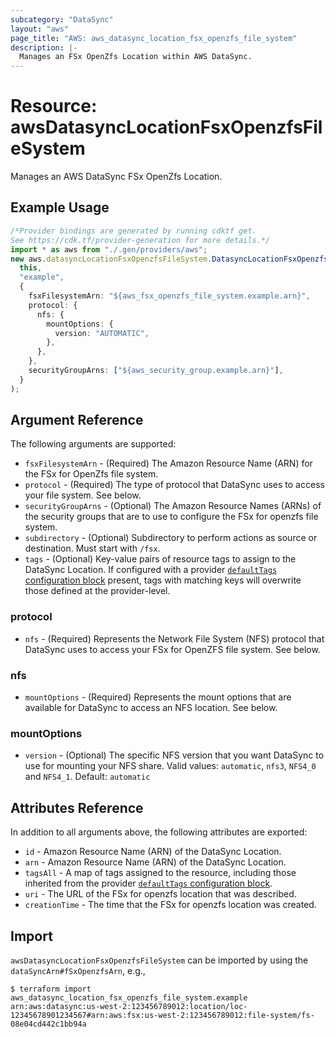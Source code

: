 ```yaml
---
subcategory: "DataSync"
layout: "aws"
page_title: "AWS: aws_datasync_location_fsx_openzfs_file_system"
description: |-
  Manages an FSx OpenZfs Location within AWS DataSync.
---
```


# Resource: awsDatasyncLocationFsxOpenzfsFileSystem

Manages an AWS DataSync FSx OpenZfs Location.

## Example Usage

```typescript
/*Provider bindings are generated by running cdktf get.
See https://cdk.tf/provider-generation for more details.*/
import * as aws from "./.gen/providers/aws";
new aws.datasyncLocationFsxOpenzfsFileSystem.DatasyncLocationFsxOpenzfsFileSystem(
  this,
  "example",
  {
    fsxFilesystemArn: "${aws_fsx_openzfs_file_system.example.arn}",
    protocol: {
      nfs: {
        mountOptions: {
          version: "AUTOMATIC",
        },
      },
    },
    securityGroupArns: ["${aws_security_group.example.arn}"],
  }
);

```

## Argument Reference

The following arguments are supported:

* `fsxFilesystemArn` - (Required) The Amazon Resource Name (ARN) for the FSx for OpenZfs file system.
* `protocol` - (Required) The type of protocol that DataSync uses to access your file system. See below.
* `securityGroupArns` - (Optional) The Amazon Resource Names (ARNs) of the security groups that are to use to configure the FSx for openzfs file system.
* `subdirectory` - (Optional) Subdirectory to perform actions as source or destination. Must start with `/fsx`.
* `tags` - (Optional) Key-value pairs of resource tags to assign to the DataSync Location. If configured with a provider [`defaultTags` configuration block](https://registry.terraform.io/providers/hashicorp/aws/latest/docs#default_tags-configuration-block) present, tags with matching keys will overwrite those defined at the provider-level.

### protocol

* `nfs` - (Required) Represents the Network File System (NFS) protocol that DataSync uses to access your FSx for OpenZFS file system. See below.

### nfs

* `mountOptions` - (Required) Represents the mount options that are available for DataSync to access an NFS location. See below.

### mountOptions

* `version` - (Optional) The specific NFS version that you want DataSync to use for mounting your NFS share. Valid values: `automatic`, `nfs3`, `NFS4_0` and `NFS4_1`. Default: `automatic`

## Attributes Reference

In addition to all arguments above, the following attributes are exported:

* `id` - Amazon Resource Name (ARN) of the DataSync Location.
* `arn` - Amazon Resource Name (ARN) of the DataSync Location.
* `tagsAll` - A map of tags assigned to the resource, including those inherited from the provider [`defaultTags` configuration block](https://registry.terraform.io/providers/hashicorp/aws/latest/docs#default_tags-configuration-block).
* `uri` - The URL of the FSx for openzfs location that was described.
* `creationTime` - The time that the FSx for openzfs location was created.

## Import

`awsDatasyncLocationFsxOpenzfsFileSystem` can be imported by using the `dataSyncArn#fSxOpenzfsArn`, e.g.,

```console
$ terraform import aws_datasync_location_fsx_openzfs_file_system.example arn:aws:datasync:us-west-2:123456789012:location/loc-12345678901234567#arn:aws:fsx:us-west-2:123456789012:file-system/fs-08e04cd442c1bb94a
```
